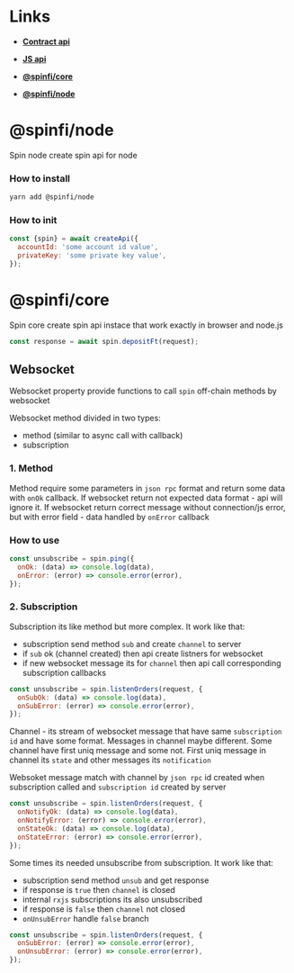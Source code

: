 # Links

- [**Contract api**](https://docs.api.spin.fi/#introduction)

- [**JS api**](https://spin-fi.github.io/near-dex-core-js/)

- [**@spinfi/core**](https://github.com/spin-fi/near-dex-core-js)

- [**@spinfi/node**](https://github.com/spin-fi/near-dex-node-js)

# @spinfi/node

Spin node create spin api for node

### How to install

```bash
yarn add @spinfi/node
```

### How to init

```js
const {spin} = await createApi({
  accountId: 'some account id value',
  privateKey: 'some private key value',
});
```

# @spinfi/core

Spin core create spin api instace that work exactly in browser and node.js

```js
const response = await spin.depositFt(request);
```

## Websocket

Websocket property provide functions to call `spin` off-chain methods by websocket

Websocket method divided in two types:

- method (similar to async call with callback)
- subscription

### 1. Method

Method require some parameters in `json rpc` format and return some data with `onOk` callback.
If websocket return not expected data format - api will ignore it. If websocket return correct
message without connection/js error, but with error field - data handled by `onError` callback

### How to use

```js
const unsubscribe = spin.ping({
  onOk: (data) => console.log(data),
  onError: (error) => console.error(error),
});
```

### 2. Subscription

Subscription its like method but more complex. It work like that:

- subscription send method `sub` and create `channel` to server
- if `sub` ok (channel created) then api create listners for websocket
- if new websocket message its for `channel` then api call corresponding subscription callbacks

```js
const unsubscribe = spin.listenOrders(request, {
  onSubOk: (data) => console.log(data),
  onSubError: (error) => console.error(error),
});
```

Channel - its stream of websocket message that have same `subscription id` and have some format.
Messages in channel maybe different. Some channel have first uniq message and some not.
First uniq message in channel its `state` and other messages its `notification`

Websoket message match with channel by `json rpc` id created when subscription called and `subscription id`
created by server

```js
const unsubscribe = spin.listenOrders(request, {
  onNotifyOk: (data) => console.log(data),
  onNotifyError: (error) => console.error(error),
  onStateOk: (data) => console.log(data),
  onStateError: (error) => console.error(error),
});
```

Some times its needed unsubscribe from subscription. It work like that:

- subscription send method `unsub` and get response
- if response is `true` then `channel` is closed
- internal `rxjs` subscriptions its also unsubscribed
- if response is `false` then `channel` not closed
- `onUnsubError` handle `false` branch

```js
const unsubscribe = spin.listenOrders(request, {
  onSubError: (error) => console.error(error),
  onUnsubError: (error) => console.error(error),
});
```

